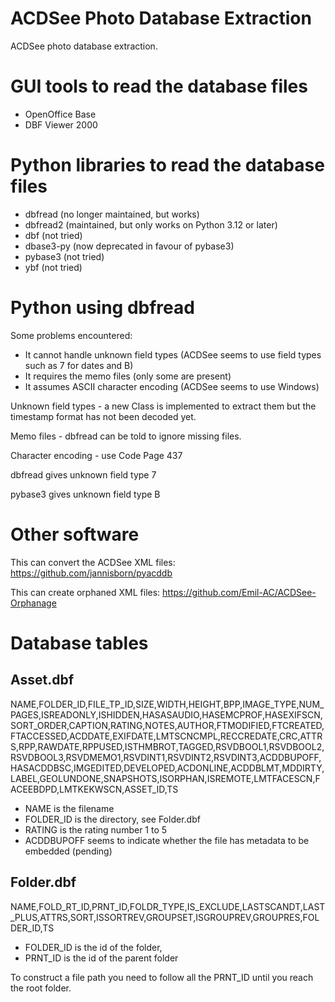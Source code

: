 # ACDSee Photo Database Extraction

ACDSee photo database extraction.

# GUI tools to read the database files

* OpenOffice Base
* DBF Viewer 2000

# Python libraries to read the database files

* dbfread (no longer maintained, but works)
* dbfread2 (maintained, but only works on Python 3.12 or later)
* dbf (not tried)
* dbase3-py (now deprecated in favour of pybase3)
* pybase3 (not tried)
* ybf (not tried)

# Python using dbfread

Some problems encountered:
* It cannot handle unknown field types (ACDSee seems to use field types such as 7 for dates and B)
* It requires the memo files (only some are present)
* It assumes ASCII character encoding (ACDSee seems to use Windows)

Unknown field types - a new Class is implemented to extract them
but the timestamp format has not been decoded yet.

Memo files - dbfread can be told to ignore missing files.

Character encoding - use Code Page 437

dbfread gives unknown field type 7

pybase3 gives unknown field type B

# Other software

This can convert the ACDSee XML files:
https://github.com/jannisborn/pyacddb

This can create orphaned XML files:
https://github.com/Emil-AC/ACDSee-Orphanage

# Database tables

## Asset.dbf

NAME,FOLDER_ID,FILE_TP_ID,SIZE,WIDTH,HEIGHT,BPP,IMAGE_TYPE,NUM_PAGES,ISREADONLY,ISHIDDEN,HASASAUDIO,HASEMCPROF,HASEXIFSCN,SORT_ORDER,CAPTION,RATING,NOTES,AUTHOR,FTMODIFIED,FTCREATED,FTACCESSED,ACDDATE,EXIFDATE,LMTSCNCMPL,RECCREDATE,CRC,ATTRS,RPP,RAWDATE,RPPUSED,ISTHMBROT,TAGGED,RSVDBOOL1,RSVDBOOL2,RSVDBOOL3,RSVDMEMO1,RSVDINT1,RSVDINT2,RSVDINT3,ACDDBUPOFF,HASACDDBSC,IMGEDITED,DEVELOPED,ACDONLINE,ACDDBLMT,MDDIRTY,LABEL,GEOLUNDONE,SNAPSHOTS,ISORPHAN,ISREMOTE,LMTFACESCN,FACEEBDPD,LMTKEKWSCN,ASSET_ID,TS

* NAME is the filename
* FOLDER_ID is the directory, see Folder.dbf
* RATING is the rating number 1 to 5
* ACDDBUPOFF seems to indicate whether the file has metadata to be embedded (pending)

## Folder.dbf

NAME,FOLD_RT_ID,PRNT_ID,FOLDR_TYPE,IS_EXCLUDE,LASTSCANDT,LAST_PLUS,ATTRS,SORT,ISSORTREV,GROUPSET,ISGROUPREV,GROUPRES,FOLDER_ID,TS

* FOLDER_ID is the id of the folder,
* PRNT_ID is the id of the parent folder

To construct a file path you need to follow all the PRNT_ID until you reach the root folder.
